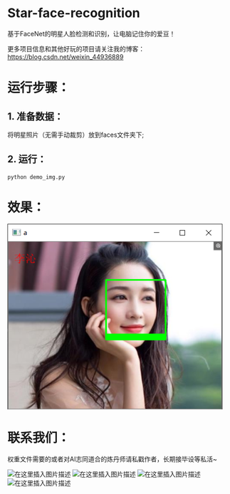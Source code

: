 # Star-face-recognition
基于FaceNet的明星人脸检测和识别，让电脑记住你的爱豆！

更多项目信息和其他好玩的项目请关注我的博客：https://blog.csdn.net/weixin_44936889

# 运行步骤：

## 1. 准备数据：

将明星照片（无需手动裁剪）放到faces文件夹下;

## 2. 运行：

```
python demo_img.py

```

# 效果：
 
![images](https://github.com/Sharpiless/Star-face-recognition/blob/master/result.png)

# 联系我们：

权重文件需要的或者对AI志同道合的炼丹师请私戳作者，长期接毕设等私活~

![在这里插入图片描述](https://img-blog.csdnimg.cn/20200613141749103.png?x-oss-process=image/watermark,type_ZmFuZ3poZW5naGVpdGk,shadow_10,text_aHR0cHM6Ly9ibG9nLmNzZG4ubmV0L3dlaXhpbl80NDkzNjg4OQ==,size_16,color_FFFFFF,t_70)
![在这里插入图片描述](https://img-blog.csdnimg.cn/20200613142806387.png?x-oss-process=image/watermark,type_ZmFuZ3poZW5naGVpdGk,shadow_10,text_aHR0cHM6Ly9ibG9nLmNzZG4ubmV0L3dlaXhpbl80NDkzNjg4OQ==,size_16,color_FFFFFF,t_70)
![在这里插入图片描述](https://img-blog.csdnimg.cn/20200613142818830.png?x-oss-process=image/watermark,type_ZmFuZ3poZW5naGVpdGk,shadow_10,text_aHR0cHM6Ly9ibG9nLmNzZG4ubmV0L3dlaXhpbl80NDkzNjg4OQ==,size_16,color_FFFFFF,t_70)
![在这里插入图片描述](https://img-blog.csdnimg.cn/20200613142847186.png?x-oss-process=image/watermark,type_ZmFuZ3poZW5naGVpdGk,shadow_10,text_aHR0cHM6Ly9ibG9nLmNzZG4ubmV0L3dlaXhpbl80NDkzNjg4OQ==,size_16,color_FFFFFF,t_70)
